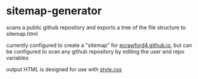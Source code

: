 # sitemap-generator
scans a public github repository and exports a tree of the file structure to sitemap.html

currently configured to create a "sitemap" for [ecrawford4.github.io](https://github.com/ecrawford4/ecrawford4.github.io), but can be configured to scan any github repository by editing the user and 
repo variables

output HTML is designed for use with [style.css](https://github.com/ecrawford4/ecrawford4.github.io/blob/main/sitemap/sitemap.css)
